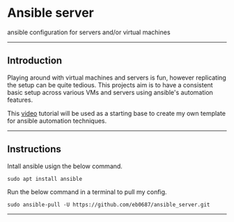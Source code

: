# Ansible server

ansible configuration for servers and/or virtual machines

---

## Introduction

Playing around with virtual machines and servers is fun, however replicating the setup can be quite tedious. This projects aim is to have a consistent basic setup across various VMs and servers using ansible's automation features.

This [video](https://youtu.be/gIDywsGBqf4) tutorial will be used as a starting base to create my own template for ansible automation techniques.

---

## Instructions

Intall ansible usign the below command.

```
sudo apt install ansible
```

Run the below command in a terminal to pull my config.

```
sudo ansible-pull -U https://github.com/eb0687/ansible_server.git
```

---


